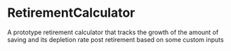 # RetirementCalculator
A prototype retirement calculator that tracks the growth of the amount of saving and its depletion rate post retirement based on some custom inputs
